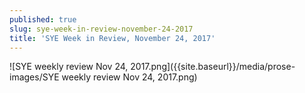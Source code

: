 ```yaml
---
published: true
slug: sye-week-in-review-november-24-2017
title: 'SYE Week in Review, November 24, 2017'
---
```

![SYE weekly review Nov 24, 2017.png]({{site.baseurl}}/media/prose-images/SYE weekly review Nov 24, 2017.png)

